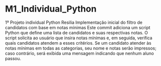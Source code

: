 # M1_Individual_Python
1º Projeto individual Python Resilia
Implementação inicial do filtro de candidatos com base em notas mínimas
Este commit adiciona um script Python que define uma lista de candidatos e suas respectivas notas. O script solicita ao usuário que insira notas mínimas e, em seguida, verifica quais candidatos atendem a esses critérios. Se um candidato atender às notas mínimas em todas as categorias, seu nome e notas serão impressos; caso contrário, será exibida uma mensagem indicando que nenhum aluno passou.
